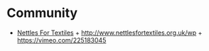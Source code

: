 # Community

- [Nettles For Textiles](https://www.facebook.com/groups/1648679398499874) + http://www.nettlesfortextiles.org.uk/wp + https://vimeo.com/225183045
